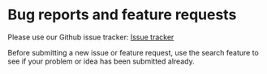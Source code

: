 # Bug reports and feature requests

Please use our Github issue tracker: [Issue tracker](https://github.com/OrionMD/pacsbin-issues/issues)

Before submitting a new issue or feature request, use the search feature to see
if your problem or idea has been submitted already.
